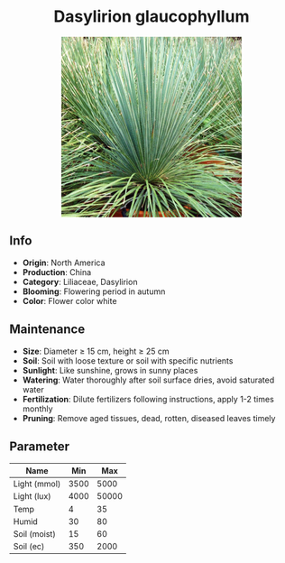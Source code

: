 <h1 align='center'>Dasylirion glaucophyllum</h1>
<p align="center">
    <img 
        align='center'
        width='320'
        src="../images/dasylirion glaucophyllum.png" 
        alt='Dasylirion glaucophyllum' />
</p>

## Info

 - **Origin**: North America
 - **Production**: China
 - **Category**: Liliaceae, Dasylirion
 - **Blooming**: Flowering period in autumn
 - **Color**: Flower color white

## Maintenance

 - **Size**: Diameter ≥ 15 cm, height ≥ 25 cm
 - **Soil**: Soil with loose texture or soil with specific nutrients
 - **Sunlight**: Like sunshine, grows in sunny places
 - **Watering**: Water thoroughly after soil surface dries, avoid saturated water
 - **Fertilization**: Dilute fertilizers following instructions, apply 1-2 times monthly
 - **Pruning**: Remove aged tissues, dead, rotten, diseased leaves timely

## Parameter

| Name         | Min  | Max   |
|--------------|------|-------|
| Light (mmol) | 3500 | 5000  |
| Light (lux)  | 4000 | 50000 |
| Temp         | 4    | 35    |
| Humid        | 30   | 80    |
| Soil (moist) | 15   | 60    |
| Soil (ec)    | 350  | 2000  |